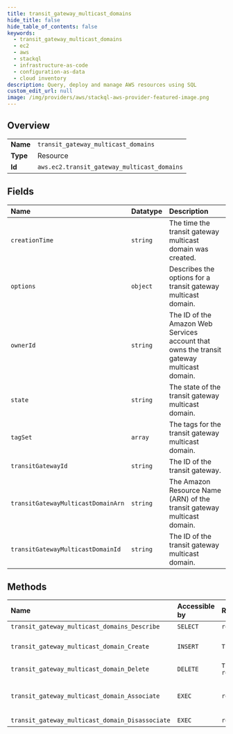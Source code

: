 ```yaml
---
title: transit_gateway_multicast_domains
hide_title: false
hide_table_of_contents: false
keywords:
  - transit_gateway_multicast_domains
  - ec2
  - aws    
  - stackql
  - infrastructure-as-code
  - configuration-as-data
  - cloud inventory
description: Query, deploy and manage AWS resources using SQL
custom_edit_url: null
image: /img/providers/aws/stackql-aws-provider-featured-image.png
---
```

  
    

## Overview
<table><tbody>
<tr><td><b>Name</b></td><td><code>transit_gateway_multicast_domains</code></td></tr>
<tr><td><b>Type</b></td><td>Resource</td></tr>
<tr><td><b>Id</b></td><td><code>aws.ec2.transit_gateway_multicast_domains</code></td></tr>
</tbody></table>

## Fields
| Name | Datatype | Description |
|:-----|:---------|:------------|
| `creationTime` | `string` | The time the transit gateway multicast domain was created. |
| `options` | `object` | Describes the options for a transit gateway multicast domain. |
| `ownerId` | `string` |  The ID of the Amazon Web Services account that owns the transit gateway multicast domain. |
| `state` | `string` | The state of the transit gateway multicast domain. |
| `tagSet` | `array` | The tags for the transit gateway multicast domain. |
| `transitGatewayId` | `string` | The ID of the transit gateway. |
| `transitGatewayMulticastDomainArn` | `string` | The Amazon Resource Name (ARN) of the transit gateway multicast domain. |
| `transitGatewayMulticastDomainId` | `string` | The ID of the transit gateway multicast domain. |
## Methods
| Name | Accessible by | Required Params | Description |
|:-----|:--------------|:----------------|:------------|
| `transit_gateway_multicast_domains_Describe` | `SELECT` | `region` | Describes one or more transit gateway multicast domains. |
| `transit_gateway_multicast_domain_Create` | `INSERT` | `TransitGatewayId, region` | &lt;p&gt;Creates a multicast domain using the specified transit gateway.&lt;/p&gt; &lt;p&gt;The transit gateway must be in the available state before you create a domain. Use &lt;a href="https://docs.aws.amazon.com/AWSEC2/latest/APIReference/API_DescribeTransitGateways.html"&gt;DescribeTransitGateways&lt;/a&gt; to see the state of transit gateway.&lt;/p&gt; |
| `transit_gateway_multicast_domain_Delete` | `DELETE` | `TransitGatewayMulticastDomainId, region` | Deletes the specified transit gateway multicast domain. |
| `transit_gateway_multicast_domain_Associate` | `EXEC` | `region` | &lt;p&gt;Associates the specified subnets and transit gateway attachments with the specified transit gateway multicast domain.&lt;/p&gt; &lt;p&gt;The transit gateway attachment must be in the available state before you can add a resource. Use &lt;a href="https://docs.aws.amazon.com/AWSEC2/latest/APIReference/API_DescribeTransitGatewayAttachments.html"&gt;DescribeTransitGatewayAttachments&lt;/a&gt; to see the state of the attachment.&lt;/p&gt; |
| `transit_gateway_multicast_domain_Disassociate` | `EXEC` | `region` | Disassociates the specified subnets from the transit gateway multicast domain.  |
